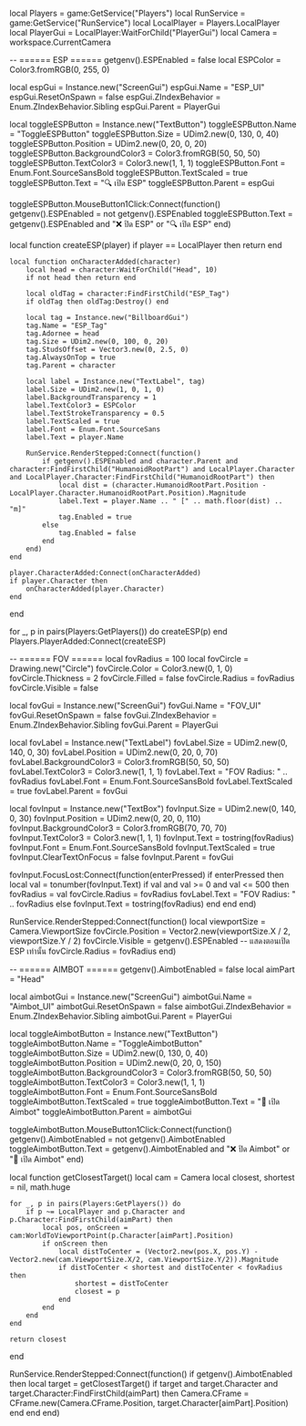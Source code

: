 local Players = game:GetService("Players")
local RunService = game:GetService("RunService")
local LocalPlayer = Players.LocalPlayer
local PlayerGui = LocalPlayer:WaitForChild("PlayerGui")
local Camera = workspace.CurrentCamera

-- ====== ESP ======
getgenv().ESPEnabled = false
local ESPColor = Color3.fromRGB(0, 255, 0)

local espGui = Instance.new("ScreenGui")
espGui.Name = "ESP_UI"
espGui.ResetOnSpawn = false
espGui.ZIndexBehavior = Enum.ZIndexBehavior.Sibling
espGui.Parent = PlayerGui

local toggleESPButton = Instance.new("TextButton")
toggleESPButton.Name = "ToggleESPButton"
toggleESPButton.Size = UDim2.new(0, 130, 0, 40)
toggleESPButton.Position = UDim2.new(0, 20, 0, 20)
toggleESPButton.BackgroundColor3 = Color3.fromRGB(50, 50, 50)
toggleESPButton.TextColor3 = Color3.new(1, 1, 1)
toggleESPButton.Font = Enum.Font.SourceSansBold
toggleESPButton.TextScaled = true
toggleESPButton.Text = "🔍 เปิด ESP"
toggleESPButton.Parent = espGui

toggleESPButton.MouseButton1Click:Connect(function()
	getgenv().ESPEnabled = not getgenv().ESPEnabled
	toggleESPButton.Text = getgenv().ESPEnabled and "❌ ปิด ESP" or "🔍 เปิด ESP"
end)

local function createESP(player)
	if player == LocalPlayer then return end

	local function onCharacterAdded(character)
		local head = character:WaitForChild("Head", 10)
		if not head then return end

		local oldTag = character:FindFirstChild("ESP_Tag")
		if oldTag then oldTag:Destroy() end

		local tag = Instance.new("BillboardGui")
		tag.Name = "ESP_Tag"
		tag.Adornee = head
		tag.Size = UDim2.new(0, 100, 0, 20)
		tag.StudsOffset = Vector3.new(0, 2.5, 0)
		tag.AlwaysOnTop = true
		tag.Parent = character

		local label = Instance.new("TextLabel", tag)
		label.Size = UDim2.new(1, 0, 1, 0)
		label.BackgroundTransparency = 1
		label.TextColor3 = ESPColor
		label.TextStrokeTransparency = 0.5
		label.TextScaled = true
		label.Font = Enum.Font.SourceSans
		label.Text = player.Name

		RunService.RenderStepped:Connect(function()
			if getgenv().ESPEnabled and character.Parent and character:FindFirstChild("HumanoidRootPart") and LocalPlayer.Character and LocalPlayer.Character:FindFirstChild("HumanoidRootPart") then
				local dist = (character.HumanoidRootPart.Position - LocalPlayer.Character.HumanoidRootPart.Position).Magnitude
				label.Text = player.Name .. " [" .. math.floor(dist) .. "m]"
				tag.Enabled = true
			else
				tag.Enabled = false
			end
		end)
	end

	player.CharacterAdded:Connect(onCharacterAdded)
	if player.Character then
		onCharacterAdded(player.Character)
	end
end

for _, p in pairs(Players:GetPlayers()) do
	createESP(p)
end
Players.PlayerAdded:Connect(createESP)

-- ====== FOV ======
local fovRadius = 100
local fovCircle = Drawing.new("Circle")
fovCircle.Color = Color3.new(0, 1, 0)
fovCircle.Thickness = 2
fovCircle.Filled = false
fovCircle.Radius = fovRadius
fovCircle.Visible = false

local fovGui = Instance.new("ScreenGui")
fovGui.Name = "FOV_UI"
fovGui.ResetOnSpawn = false
fovGui.ZIndexBehavior = Enum.ZIndexBehavior.Sibling
fovGui.Parent = PlayerGui

local fovLabel = Instance.new("TextLabel")
fovLabel.Size = UDim2.new(0, 140, 0, 30)
fovLabel.Position = UDim2.new(0, 20, 0, 70)
fovLabel.BackgroundColor3 = Color3.fromRGB(50, 50, 50)
fovLabel.TextColor3 = Color3.new(1, 1, 1)
fovLabel.Text = "FOV Radius: " .. fovRadius
fovLabel.Font = Enum.Font.SourceSansBold
fovLabel.TextScaled = true
fovLabel.Parent = fovGui

local fovInput = Instance.new("TextBox")
fovInput.Size = UDim2.new(0, 140, 0, 30)
fovInput.Position = UDim2.new(0, 20, 0, 110)
fovInput.BackgroundColor3 = Color3.fromRGB(70, 70, 70)
fovInput.TextColor3 = Color3.new(1, 1, 1)
fovInput.Text = tostring(fovRadius)
fovInput.Font = Enum.Font.SourceSansBold
fovInput.TextScaled = true
fovInput.ClearTextOnFocus = false
fovInput.Parent = fovGui

fovInput.FocusLost:Connect(function(enterPressed)
	if enterPressed then
		local val = tonumber(fovInput.Text)
		if val and val >= 0 and val <= 500 then
			fovRadius = val
			fovCircle.Radius = fovRadius
			fovLabel.Text = "FOV Radius: " .. fovRadius
		else
			fovInput.Text = tostring(fovRadius)
		end
	end
end)

RunService.RenderStepped:Connect(function()
	local viewportSize = Camera.ViewportSize
	fovCircle.Position = Vector2.new(viewportSize.X / 2, viewportSize.Y / 2)
	fovCircle.Visible = getgenv().ESPEnabled -- แสดงตอนเปิด ESP เท่านั้น
	fovCircle.Radius = fovRadius
end)

-- ====== AIMBOT ======
getgenv().AimbotEnabled = false
local aimPart = "Head"

local aimbotGui = Instance.new("ScreenGui")
aimbotGui.Name = "Aimbot_UI"
aimbotGui.ResetOnSpawn = false
aimbotGui.ZIndexBehavior = Enum.ZIndexBehavior.Sibling
aimbotGui.Parent = PlayerGui

local toggleAimbotButton = Instance.new("TextButton")
toggleAimbotButton.Name = "ToggleAimbotButton"
toggleAimbotButton.Size = UDim2.new(0, 130, 0, 40)
toggleAimbotButton.Position = UDim2.new(0, 20, 0, 150)
toggleAimbotButton.BackgroundColor3 = Color3.fromRGB(50, 50, 50)
toggleAimbotButton.TextColor3 = Color3.new(1, 1, 1)
toggleAimbotButton.Font = Enum.Font.SourceSansBold
toggleAimbotButton.TextScaled = true
toggleAimbotButton.Text = "🎯 เปิด Aimbot"
toggleAimbotButton.Parent = aimbotGui

toggleAimbotButton.MouseButton1Click:Connect(function()
	getgenv().AimbotEnabled = not getgenv().AimbotEnabled
	toggleAimbotButton.Text = getgenv().AimbotEnabled and "❌ ปิด Aimbot" or "🎯 เปิด Aimbot"
end)

local function getClosestTarget()
	local cam = Camera
	local closest, shortest = nil, math.huge

	for _, p in pairs(Players:GetPlayers()) do
		if p ~= LocalPlayer and p.Character and p.Character:FindFirstChild(aimPart) then
			local pos, onScreen = cam:WorldToViewportPoint(p.Character[aimPart].Position)
			if onScreen then
				local distToCenter = (Vector2.new(pos.X, pos.Y) - Vector2.new(cam.ViewportSize.X/2, cam.ViewportSize.Y/2)).Magnitude
				if distToCenter < shortest and distToCenter < fovRadius then
					shortest = distToCenter
					closest = p
				end
			end
		end
	end

	return closest
end

RunService.RenderStepped:Connect(function()
	if getgenv().AimbotEnabled then
		local target = getClosestTarget()
		if target and target.Character and target.Character:FindFirstChild(aimPart) then
			Camera.CFrame = CFrame.new(Camera.CFrame.Position, target.Character[aimPart].Position)
		end
	end
end)






